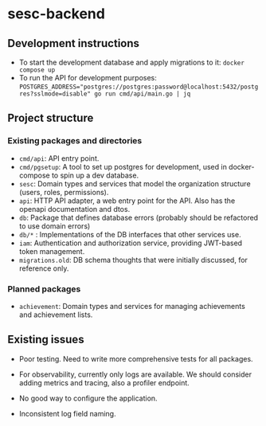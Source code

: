 # sesc-backend

## Development instructions
- To start the development database and apply migrations to it: `docker compose up`
- To run the API for development purposes: `POSTGRES_ADDRESS="postgres://postgres:password@localhost:5432/postgres?sslmode=disable" go run cmd/api/main.go | jq`

## Project structure
### Existing packages and directories
- `cmd/api`: API entry point.
- `cmd/pgsetup`: A tool to set up postgres for development, used in docker-compose to spin up a dev database.
- `sesc`: Domain types and services that model the organization structure (users, roles, permissions).
- `api`: HTTP API adapter, a web entry point for the API. Also has the openapi documentation and dtos.
- `db`: Package that defines database errors (probably should be refactored to use domain errors)
- `db/*` : Implementations of the DB interfaces that other services use.
- `iam`: Authentication and authorization service, providing JWT-based token management.
- `migrations.old`: DB schema thoughts that were initially discussed, for reference only.

### Planned packages
- `achievement`: Domain types and services for managing achievements and achievement lists.

## Existing issues
- Poor testing. Need to write more comprehensive tests for all packages.
- For observability, currently only logs are available. We should consider adding metrics and tracing, also a profiler endpoint.
- No good way to configure the application.

- Inconsistent log field naming.
